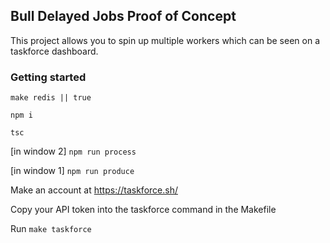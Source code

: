 ## Bull Delayed Jobs Proof of Concept

This project allows you to spin up multiple workers which can be seen on a taskforce dashboard. 

### Getting started

`make redis || true`

`npm i`

`tsc`

[in window 2] `npm run process`

[in window 1] `npm run produce`

Make an account at https://taskforce.sh/ 

Copy your API token into the taskforce command in the Makefile 

Run `make taskforce`